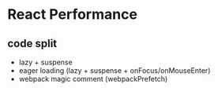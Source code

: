 # React Performance

## code split

- lazy + suspense
- eager loading (lazy + suspense + onFocus/onMouseEnter)
- webpack magic comment (webpackPrefetch)
